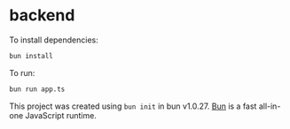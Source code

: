 # backend

To install dependencies:

```bash
bun install
```

To run:

```bash
bun run app.ts
```

This project was created using `bun init` in bun v1.0.27. [Bun](https://bun.sh) is a fast all-in-one JavaScript runtime.
